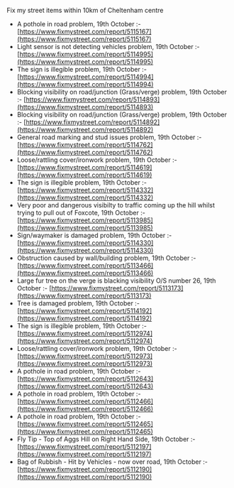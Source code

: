 Fix my street items within 10km of Cheltenham centre

<!-- fix_marker starts -->

- A pothole in road problem, 19th October :- [https://www.fixmystreet.com/report/5115167](https://www.fixmystreet.com/report/5115167)
- Light sensor is not detecting vehicles problem, 19th October :- [https://www.fixmystreet.com/report/5114995](https://www.fixmystreet.com/report/5114995)
- The sign is illegible problem, 19th October :- [https://www.fixmystreet.com/report/5114994](https://www.fixmystreet.com/report/5114994)
- Blocking visibility on road/junction (Grass/verge) problem, 19th October :- [https://www.fixmystreet.com/report/5114893](https://www.fixmystreet.com/report/5114893)
- Blocking visibility on road/junction (Grass/verge) problem, 19th October :- [https://www.fixmystreet.com/report/5114892](https://www.fixmystreet.com/report/5114892)
- General road marking and stud issues problem, 19th October :- [https://www.fixmystreet.com/report/5114762](https://www.fixmystreet.com/report/5114762)
- Loose/rattling cover/ironwork problem, 19th October :- [https://www.fixmystreet.com/report/5114619](https://www.fixmystreet.com/report/5114619)
- The sign is illegible problem, 19th October :- [https://www.fixmystreet.com/report/5114332](https://www.fixmystreet.com/report/5114332)
- Very poor and dangerous visibilty to traffic coming up the hill whilst trying to pull out of Foxcote, 19th October :- [https://www.fixmystreet.com/report/5113985](https://www.fixmystreet.com/report/5113985)
- Sign/waymaker is damaged problem, 19th October :- [https://www.fixmystreet.com/report/5114330](https://www.fixmystreet.com/report/5114330)
- Obstruction caused by wall/building problem, 19th October :- [https://www.fixmystreet.com/report/5113466](https://www.fixmystreet.com/report/5113466)
- Large fur tree on the verge is blacking visibility O/S number 26, 19th October :- [https://www.fixmystreet.com/report/5113173](https://www.fixmystreet.com/report/5113173)
- Tree is damaged problem, 19th October :- [https://www.fixmystreet.com/report/5114192](https://www.fixmystreet.com/report/5114192)
- The sign is illegible problem, 19th October :- [https://www.fixmystreet.com/report/5112974](https://www.fixmystreet.com/report/5112974)
- Loose/rattling cover/ironwork problem, 19th October :- [https://www.fixmystreet.com/report/5112973](https://www.fixmystreet.com/report/5112973)
- A pothole in road problem, 19th October :- [https://www.fixmystreet.com/report/5112643](https://www.fixmystreet.com/report/5112643)
- A pothole in road problem, 19th October :- [https://www.fixmystreet.com/report/5112466](https://www.fixmystreet.com/report/5112466)
- A pothole in road problem, 19th October :- [https://www.fixmystreet.com/report/5112465](https://www.fixmystreet.com/report/5112465)
- Fly Tip - Top of Aggs Hill on Right Hand Side, 19th October :- [https://www.fixmystreet.com/report/5112197](https://www.fixmystreet.com/report/5112197)
- Bag of Rubbish - Hit by Vehicles - now over road, 19th October :- [https://www.fixmystreet.com/report/5112190](https://www.fixmystreet.com/report/5112190)

<!-- fix_marker ends -->